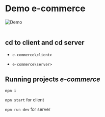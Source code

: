 # Demo e-commerce

![Demo](/video//demo.gif)
<br />
<br />

## cd to client and cd server

- `e-commerce\client>`

- `e-commerce\server>`

## Running projects *e-commerce*

`npm i`

`npm start` for client

`npm run dev` for server
